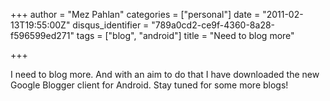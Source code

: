 +++
author = "Mez Pahlan"
categories = ["personal"]
date = "2011-02-13T19:55:00Z"
disqus_identifier = "789a0cd2-ce9f-4360-8a28-f596599ed271"
tags = ["blog", "android"]
title = "Need to blog more"

+++

I need to blog more. And with an aim to do that I have downloaded the new Google Blogger client for Android.
Stay tuned for some more blogs!

<!--more-->